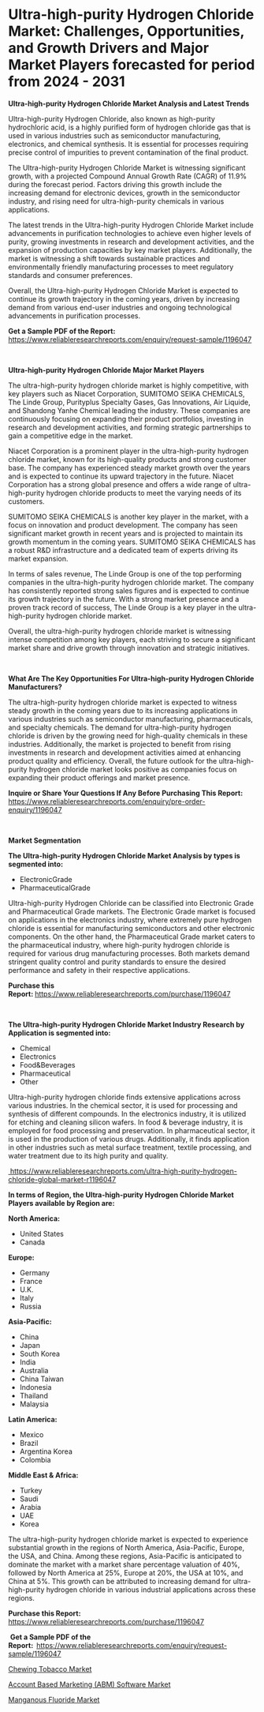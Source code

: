 <p><h1>Ultra-high-purity Hydrogen Chloride Market: Challenges, Opportunities, and Growth Drivers and Major Market Players forecasted for period from 2024 - 2031</h1></p><p><strong>Ultra-high-purity Hydrogen Chloride Market Analysis and Latest Trends</strong></p>
<p><p>Ultra-high-purity Hydrogen Chloride, also known as high-purity hydrochloric acid, is a highly purified form of hydrogen chloride gas that is used in various industries such as semiconductor manufacturing, electronics, and chemical synthesis. It is essential for processes requiring precise control of impurities to prevent contamination of the final product.</p><p>The Ultra-high-purity Hydrogen Chloride Market is witnessing significant growth, with a projected Compound Annual Growth Rate (CAGR) of 11.9% during the forecast period. Factors driving this growth include the increasing demand for electronic devices, growth in the semiconductor industry, and rising need for ultra-high-purity chemicals in various applications.</p><p>The latest trends in the Ultra-high-purity Hydrogen Chloride Market include advancements in purification technologies to achieve even higher levels of purity, growing investments in research and development activities, and the expansion of production capacities by key market players. Additionally, the market is witnessing a shift towards sustainable practices and environmentally friendly manufacturing processes to meet regulatory standards and consumer preferences.</p><p>Overall, the Ultra-high-purity Hydrogen Chloride Market is expected to continue its growth trajectory in the coming years, driven by increasing demand from various end-user industries and ongoing technological advancements in purification processes.</p></p>
<p><strong>Get a Sample PDF of the Report:&nbsp;</strong> <a href="https://www.reliableresearchreports.com/enquiry/request-sample/1196047">https://www.reliableresearchreports.com/enquiry/request-sample/1196047</a></p>
<p>&nbsp;</p>
<p><strong>Ultra-high-purity Hydrogen Chloride Major Market Players</strong></p>
<p><p>The ultra-high-purity hydrogen chloride market is highly competitive, with key players such as Niacet Corporation, SUMITOMO SEIKA CHEMICALS, The Linde Group, Purityplus Specialty Gases, Gas Innovations, Air Liquide, and Shandong Yanhe Chemical leading the industry. These companies are continuously focusing on expanding their product portfolios, investing in research and development activities, and forming strategic partnerships to gain a competitive edge in the market.</p><p>Niacet Corporation is a prominent player in the ultra-high-purity hydrogen chloride market, known for its high-quality products and strong customer base. The company has experienced steady market growth over the years and is expected to continue its upward trajectory in the future. Niacet Corporation has a strong global presence and offers a wide range of ultra-high-purity hydrogen chloride products to meet the varying needs of its customers.</p><p>SUMITOMO SEIKA CHEMICALS is another key player in the market, with a focus on innovation and product development. The company has seen significant market growth in recent years and is projected to maintain its growth momentum in the coming years. SUMITOMO SEIKA CHEMICALS has a robust R&D infrastructure and a dedicated team of experts driving its market expansion.</p><p>In terms of sales revenue, The Linde Group is one of the top performing companies in the ultra-high-purity hydrogen chloride market. The company has consistently reported strong sales figures and is expected to continue its growth trajectory in the future. With a strong market presence and a proven track record of success, The Linde Group is a key player in the ultra-high-purity hydrogen chloride market.</p><p>Overall, the ultra-high-purity hydrogen chloride market is witnessing intense competition among key players, each striving to secure a significant market share and drive growth through innovation and strategic initiatives.</p></p>
<p>&nbsp;</p>
<p><strong>What Are The Key Opportunities For Ultra-high-purity Hydrogen Chloride Manufacturers?</strong></p>
<p><p>The ultra-high-purity hydrogen chloride market is expected to witness steady growth in the coming years due to its increasing applications in various industries such as semiconductor manufacturing, pharmaceuticals, and specialty chemicals. The demand for ultra-high-purity hydrogen chloride is driven by the growing need for high-quality chemicals in these industries. Additionally, the market is projected to benefit from rising investments in research and development activities aimed at enhancing product quality and efficiency. Overall, the future outlook for the ultra-high-purity hydrogen chloride market looks positive as companies focus on expanding their product offerings and market presence.</p></p>
<p><strong>Inquire or Share Your Questions If Any Before Purchasing This Report:</strong> <a href="https://www.reliableresearchreports.com/enquiry/pre-order-enquiry/1196047">https://www.reliableresearchreports.com/enquiry/pre-order-enquiry/1196047</a></p>
<p>&nbsp;</p>
<p><strong>Market Segmentation</strong></p>
<p><strong>The Ultra-high-purity Hydrogen Chloride Market Analysis by types is segmented into:</strong></p>
<p><ul><li>ElectronicGrade</li><li>PharmaceuticalGrade</li></ul></p>
<p><p>Ultra-high-purity Hydrogen Chloride can be classified into Electronic Grade and Pharmaceutical Grade markets. The Electronic Grade market is focused on applications in the electronics industry, where extremely pure hydrogen chloride is essential for manufacturing semiconductors and other electronic components. On the other hand, the Pharmaceutical Grade market caters to the pharmaceutical industry, where high-purity hydrogen chloride is required for various drug manufacturing processes. Both markets demand stringent quality control and purity standards to ensure the desired performance and safety in their respective applications.</p></p>
<p><strong>Purchase this Report:&nbsp;</strong><a href="https://www.reliableresearchreports.com/purchase/1196047">https://www.reliableresearchreports.com/purchase/1196047</a></p>
<p>&nbsp;</p>
<p><strong>The Ultra-high-purity Hydrogen Chloride Market Industry Research by Application is segmented into:</strong></p>
<p><ul><li>Chemical</li><li>Electronics</li><li>Food&Beverages</li><li>Pharmaceutical</li><li>Other</li></ul></p>
<p><p>Ultra-high-purity hydrogen chloride finds extensive applications across various industries. In the chemical sector, it is used for processing and synthesis of different compounds. In the electronics industry, it is utilized for etching and cleaning silicon wafers. In food & beverage industry, it is employed for food processing and preservation. In pharmaceutical sector, it is used in the production of various drugs. Additionally, it finds application in other industries such as metal surface treatment, textile processing, and water treatment due to its high purity and quality.</p></p>
<p><a href="https://www.reliableresearchreports.com/ultra-high-purity-hydrogen-chloride-global-market-r1196047">&nbsp;https://www.reliableresearchreports.com/ultra-high-purity-hydrogen-chloride-global-market-r1196047</a></p>
<p><strong>In terms of Region, the Ultra-high-purity Hydrogen Chloride Market Players available by Region are:</strong></p>
<p>
    <p> <strong> North America: </strong>
        <ul>
            <li>United States</li>
            <li>Canada</li>
        </ul>
        </p> 
    <p> <strong> Europe: </strong>
        <ul>
            <li>Germany</li>
            <li>France</li>
            <li>U.K.</li>
            <li>Italy</li>
            <li>Russia</li>
        </ul>
        </p> 
    <p> <strong> Asia-Pacific: </strong>
        <ul>
            <li>China</li>
            <li>Japan</li>
            <li>South Korea</li>
            <li>India</li>
            <li>Australia</li>
            <li>China Taiwan</li>
            <li>Indonesia</li>
            <li>Thailand</li>
            <li>Malaysia</li>
        </ul>
        </p> 
    <p> <strong> Latin America: </strong>
        <ul>
            <li>Mexico</li>
            <li>Brazil</li>
            <li>Argentina Korea</li>
            <li>Colombia</li>
        </ul>
        </p> 
    <p> <strong> Middle East & Africa: </strong>
        <ul>
            <li>Turkey</li>
            <li>Saudi</li>
            <li>Arabia</li>
            <li>UAE</li>
            <li>Korea</li>
        </ul>
    </p>
    </p>
<p><p>The ultra-high-purity hydrogen chloride market is expected to experience substantial growth in the regions of North America, Asia-Pacific, Europe, the USA, and China. Among these regions, Asia-Pacific is anticipated to dominate the market with a market share percentage valuation of 40%, followed by North America at 25%, Europe at 20%, the USA at 10%, and China at 5%. This growth can be attributed to increasing demand for ultra-high-purity hydrogen chloride in various industrial applications across these regions.</p></p>
<p><strong>Purchase this Report: </strong><a href="https://www.reliableresearchreports.com/purchase/1196047">https://www.reliableresearchreports.com/purchase/1196047</a></p>
<p>&nbsp;<strong>Get a Sample PDF of the Report:&nbsp;&nbsp;</strong><a href="https://www.reliableresearchreports.com/enquiry/request-sample/1196047">https://www.reliableresearchreports.com/enquiry/request-sample/1196047</a></p>
<p><strong></strong></p>
<p><p><a href="https://medium.com/@eltaoberts/global-chewing-tobacco-market-opportunities-and-forecast-for-period-from-2024-to-2031-82970cf69440">Chewing Tobacco Market</a></p><p><a href="https://medium.com/@sdonald04328/account-based-marketing-abm-software-market-research-report-market-forecast-and-growth-prospects-5ecbfdbdb7dc">Account Based Marketing (ABM) Software Market</a></p><p><a href="https://medium.com/@scottroberts2661/global-manganous-fluoride-industry-types-applications-market-players-regional-growth-analysis-3fd4f99c35fd">Manganous Fluoride Market</a></p></p>